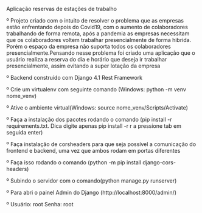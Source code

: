 <p>Aplicação reservas de estações de trabalho</p>
<p> º Projeto criado com o intuito de resolver o problema que as empresas estão enfrentando depois do Covid19,
  com o aumento de colaboradores trabalhando de forma remota, após a pandemia as empresas necessitam que os colaboradores voltem trabalhar presencialmente de forma hibrida.
  Porém o espaço da empresa não suporta todos os colaboradores presencialmente.Pensando nesse problema foi criado uma aplicação que o usuário realiza a reserva do dia e horário que deseja ir trabalhar presencialmente,
  assim evitando a super lotação da empresa</p>
<p>º Backend construído com Django 4.1 Rest Framework</p>
<p>º Crie um virtualenv com seguinte comando (Windows: python -m venv nome_venv)</p>
<p>º Ative o ambiente virtual(Windows: source nome_venv/Scripts/Activate)</p>
<p>º Faça a instalação dos pacotes rodando o comando (pip install -r requirements.txt. Dica digite apenas pip install -r r a pressione tab em seguida enter)</p>
<p>º Faça instalação de corsheaders para que seja possível a comunicação do frontend e backend, uma vez que ambos rodam em portas diferentes</p>
<p>º Faça isso rodando o comando (python -m pip install django-cors-headers)</p>
<p>º Subindo o servidor com o comando(python manage.py runserver)</p>
<p>º Para abri o painel Admin do Django (http://localhost:8000/admin/)</p>
<p>º Usuário: root Senha: root</p>
